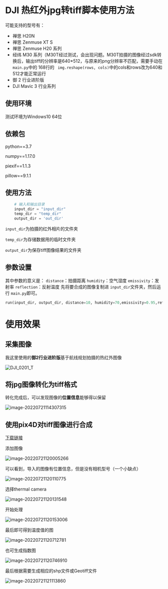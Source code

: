 # DJI 热红外jpg转tiff脚本使用方法

可能支持的型号有：

- 禅思 H20N
- 禅思 Zenmuse XT S
- 禅思 Zenmuse H20 系列
- 经纬 M30 系列（M30T经过测试，会出现问题。M30T拍摄的图像经过sdk转换后，输出tiff的分辨率是640*512，与原来的png分辨率不匹配，需要手动在 `main.py`中的 168行的 ` img.reshape(rows, cols)`中的cols和rows改为640和512才能正常运行
- 御 2 行业进阶版
- DJI Mavic 3 行业系列

## 使用环境

测试环境为Windows10 64位

## 依赖包

python==3.7

numpy==1.17.0

piexif==1.1.3

pillow==9.1.1

## 使用方法

```python
    # 输入和输出目录
    input_dir = "input_dir"
    temp_dir = "temp_dir"
    output_dir = 'out_dir'
```

`input_dir`为拍摄的红外相片的文件夹

`temp_dir`为存储数据用的临时文件夹

`output_dir`为保存tiff图像结果的文件夹

## 参数设置

其中参数的意义是：
`distance`：拍摄距离
`humidity`：空气湿度
`emissivity`：发射率
`reflection`：反射温度
先将要合成的图像复制进 `input_dir`文件夹，然后运行 `main.py`即可。

```python
run(input_dir, output_dir, distance=10, humidity=70,emissivity=0.95,reflection=40)
```

# 使用效果

## 采集图像

我这里使用的**御2行业进阶版**基于航线规划拍摄的热红外图像

![DJI_0201_T](assets/DJI_0201_T.JPG)

## 将jpg图像转化为tiff格式

转化完成后，可以发现图像的**位置信息**能够得以保留

![image-20220721114307315](assets/image-20220721114307315.png)

## 使用pix4D对tiff图像进行合成

[下载链接](链接：https://pan.baidu.com/s/1jaFxEL8qXFJdGtdeu9F4iw?pwd=v6xk)

添加图像

![image-20220721120005266](assets/image-20220721120005266.png)

可以看到，导入的图像有位置信息，但是没有相机型号（一个小缺点）

![image-20220721120110775](assets/image-20220721120110775.png)

选择thermal camera

![image-20220721120131548](assets/image-20220721120131548.png)

开始处理

![image-20220721120153006](assets/image-20220721120153006.png)

最后即可得到温度值的图

![image-20220721120712781](assets/image-20220721120712781.png)

也可生成指数图

![image-20220721120746910](assets/image-20220721120746910.png)

最后根据需要生成相应的shp文件或Geotiff文件

![image-20220721121113860](assets/image-20220721121113860.png)
